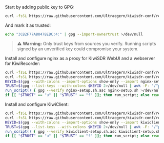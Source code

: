 Start by adding public.key to GPG:
```bash
curl -fsSL https://raw.githubusercontent.com/Ultraegern/kiwisdr-conf/refs/heads/main/public.key | gpg --import
```
And mark it as trusted:
```bash
echo "3CB2F77A8047BEDC:4:" | gpg --import-ownertrust >/dev/null
```
> ⚠️ **Warning:** Only trust keys from sources you verify. Running scripts signed by an unverified key could compromise your system.

Install and configure nginx as a proxy for KiwiSDR WebUI and a webserver for KiwiRecorder:
```bash
curl -fsSL https://raw.githubusercontent.com/Ultraegern/kiwisdr-conf/refs/heads/main/nginx-setup.sh.asc -o nginx-setup.sh.asc && \
curl -fsSL https://raw.githubusercontent.com/Ultraegern/kiwisdr-conf/refs/heads/main/nginx-setup.sh -o nginx-setup.sh && \
KEYID=$(gpg --with-colons --import-options show-only --import nginx-setup.sh.asc 2>/dev/null | awk -F: '/^pub:/ {print $5}') && \
TRUST=$(gpg --list-keys --with-colons $KEYID 2>/dev/null | awk -F: '/^pub:/ {print $2}') && \
run_script() { gpg --verify nginx-setup.sh.asc nginx-setup.sh >/dev/null 2>&1 && echo "✅ GPG verification passed. Running script..." && bash nginx-setup.sh || { echo "❌ GPG verification failed! Aborting."; exit 1; }; } && \
if [[ "$TRUST" == "u" || "$TRUST" == "f" ]]; then run_script; else read -p "⚠️ Key not fully trusted. Run script anyway? [y/N] " yn; [[ "$yn" =~ ^[Yy]$ ]] && run_script || { echo "Aborted."; exit 1; }; fi
```

Install and configure KiwiClient:
```bash
curl -fsSL https://raw.githubusercontent.com/Ultraegern/kiwisdr-conf/refs/heads/main/kiwiclient-setup.sh.asc -o kiwiclient-setup.sh.asc && \
curl -fsSL https://raw.githubusercontent.com/Ultraegern/kiwisdr-conf/refs/heads/main/kiwiclient-setup.sh -o kiwiclient-setup.sh && \
KEYID=$(gpg --with-colons --import-options show-only --import kiwiclient-setup.sh.asc 2>/dev/null | awk -F: '/^pub:/ {print $5}') && \
TRUST=$(gpg --list-keys --with-colons $KEYID 2>/dev/null | awk -F: '/^pub:/ {print $2}') && \
run_script() { gpg --verify kiwiclient-setup.sh.asc kiwiclient-setup.sh >/dev/null 2>&1 && echo "✅ GPG verification passed. Running script..." && bash kiwiclient-setup.sh || { echo "❌ GPG verification failed! Aborting."; exit 1; }; } && \
if [[ "$TRUST" == "u" || "$TRUST" == "f" ]]; then run_script; else read -p "⚠️ Key not fully trusted. Run script anyway? [y/N] " yn; [[ "$yn" =~ ^[Yy]$ ]] && run_script || { echo "Aborted."; exit 1; }; fi
```

